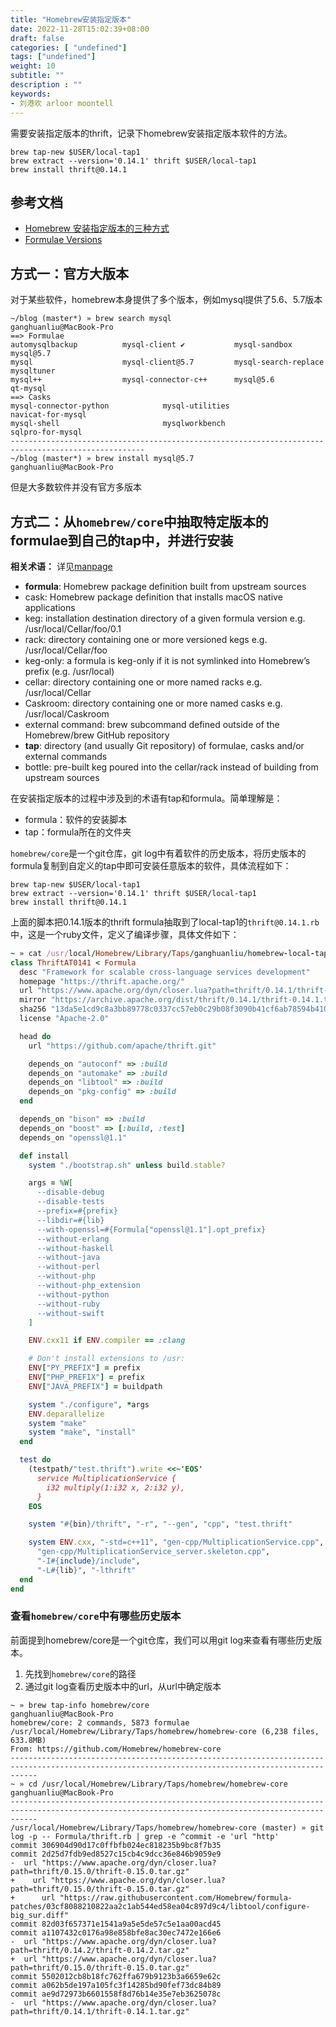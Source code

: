 ```yaml
---
title: "Homebrew安装指定版本"
date: 2022-11-28T15:02:39+08:00
draft: false
categories: [ "undefined"]
tags: ["undefined"]
weight: 10
subtitle: ""
description : ""
keywords:
- 刘港欢 arloor moontell
---
```


需要安装指定版本的thrift，记录下homebrew安装指定版本软件的方法。

```
brew tap-new $USER/local-tap1
brew extract --version='0.14.1' thrift $USER/local-tap1
brew install thrift@0.14.1
```

<!--more-->

## 参考文档

- [Homebrew 安装指定版本的三种方式](https://shockerli.net/post/homebrew-install-formula-specific-version/)
- [Formulae Versions](https://docs.brew.sh/Versions)

## 方式一：官方大版本

对于某些软件，homebrew本身提供了多个版本，例如mysql提供了5.6、5.7版本

```shell
~/blog (master*) » brew search mysql                                        ganghuanliu@MacBook-Pro
==> Formulae
automysqlbackup          mysql-client ✔           mysql-sandbox            mysql@5.7
mysql                    mysql-client@5.7         mysql-search-replace     mysqltuner
mysql++                  mysql-connector-c++      mysql@5.6                qt-mysql
==> Casks
mysql-connector-python            mysql-utilities                   navicat-for-mysql
mysql-shell                       mysqlworkbench                    sqlpro-for-mysql
----------------------------------------------------------------------------------------------------
~/blog (master*) » brew install mysql@5.7                                   ganghuanliu@MacBook-Pro
```

但是大多数软件并没有官方多版本

## 方式二：从`homebrew/core`中抽取特定版本的formulae到自己的tap中，并进行安装

**相关术语：** 详见[manpage](https://docs.brew.sh/Manpage)

- **formula**: Homebrew package definition built from upstream sources
- cask: Homebrew package definition that installs macOS native applications
- keg: installation destination directory of a given formula version e.g. /usr/local/Cellar/foo/0.1
- rack: directory containing one or more versioned kegs e.g. /usr/local/Cellar/foo
- keg-only: a formula is keg-only if it is not symlinked into Homebrew’s prefix (e.g. /usr/local)
- cellar: directory containing one or more named racks e.g. /usr/local/Cellar
- Caskroom: directory containing one or more named casks e.g. /usr/local/Caskroom
- external command: brew subcommand defined outside of the Homebrew/brew GitHub repository
- **tap**: directory (and usually Git repository) of formulae, casks and/or external commands
- bottle: pre-built keg poured into the cellar/rack instead of building from upstream sources

在安装指定版本的过程中涉及到的术语有tap和formula。简单理解是：

- formula：软件的安装脚本
- tap：formula所在的文件夹

`homebrew/core`是一个git仓库，git log中有着软件的历史版本，将历史版本的formula复制到自定义的tap中即可安装任意版本的软件，具体流程如下：

```console
brew tap-new $USER/local-tap1
brew extract --version='0.14.1' thrift $USER/local-tap1
brew install thrift@0.14.1
```

上面的脚本把0.14.1版本的thrift formula抽取到了local-tap1的`thrift@0.14.1.rb`中，这是一个ruby文件，定义了编译步骤，具体文件如下：

```ruby
~ » cat /usr/local/Homebrew/Library/Taps/ganghuanliu/homebrew-local-tap1/Formula/thrift@0.14.1.rb
class ThriftAT0141 < Formula
  desc "Framework for scalable cross-language services development"
  homepage "https://thrift.apache.org/"
  url "https://www.apache.org/dyn/closer.lua?path=thrift/0.14.1/thrift-0.14.1.tar.gz"
  mirror "https://archive.apache.org/dist/thrift/0.14.1/thrift-0.14.1.tar.gz"
  sha256 "13da5e1cd9c8a3bb89778c0337cc57eb0c29b08f3090b41cf6ab78594b410ca5"
  license "Apache-2.0"

  head do
    url "https://github.com/apache/thrift.git"

    depends_on "autoconf" => :build
    depends_on "automake" => :build
    depends_on "libtool" => :build
    depends_on "pkg-config" => :build
  end

  depends_on "bison" => :build
  depends_on "boost" => [:build, :test]
  depends_on "openssl@1.1"

  def install
    system "./bootstrap.sh" unless build.stable?

    args = %W[
      --disable-debug
      --disable-tests
      --prefix=#{prefix}
      --libdir=#{lib}
      --with-openssl=#{Formula["openssl@1.1"].opt_prefix}
      --without-erlang
      --without-haskell
      --without-java
      --without-perl
      --without-php
      --without-php_extension
      --without-python
      --without-ruby
      --without-swift
    ]

    ENV.cxx11 if ENV.compiler == :clang

    # Don't install extensions to /usr:
    ENV["PY_PREFIX"] = prefix
    ENV["PHP_PREFIX"] = prefix
    ENV["JAVA_PREFIX"] = buildpath

    system "./configure", *args
    ENV.deparallelize
    system "make"
    system "make", "install"
  end

  test do
    (testpath/"test.thrift").write <<~'EOS'
      service MultiplicationService {
        i32 multiply(1:i32 x, 2:i32 y),
      }
    EOS

    system "#{bin}/thrift", "-r", "--gen", "cpp", "test.thrift"

    system ENV.cxx, "-std=c++11", "gen-cpp/MultiplicationService.cpp",
      "gen-cpp/MultiplicationService_server.skeleton.cpp",
      "-I#{include}/include",
      "-L#{lib}", "-lthrift"
  end
end
```

### 查看`homebrew/core`中有哪些历史版本

前面提到homebrew/core是一个git仓库，我们可以用git log来查看有哪些历史版本。

1. 先找到`homebrew/core`的路径
2. 通过git log查看历史版本中的url，从url中确定版本


```console
~ » brew tap-info homebrew/core                                                                                           ganghuanliu@MacBook-Pro
homebrew/core: 2 commands, 5873 formulae
/usr/local/Homebrew/Library/Taps/homebrew/homebrew-core (6,238 files, 633.8MB)
From: https://github.com/Homebrew/homebrew-core
--------------------------------------------------------------------------------------------------------------------------------------------------
~ » cd /usr/local/Homebrew/Library/Taps/homebrew/homebrew-core                                                            ganghuanliu@MacBook-Pro
--------------------------------------------------------------------------------------------------------------------------------------------------
/usr/local/Homebrew/Library/Taps/homebrew/homebrew-core (master) » git log -p -- Formula/thrift.rb | grep -e ^commit -e 'url "http'
commit 306904d90d17c0ffbfb024ec818235b9bc8f7b35
commit 2d25d7fdb9ed8527c15cb4c9dcc36e846b9059e9
-  url "https://www.apache.org/dyn/closer.lua?path=thrift/0.15.0/thrift-0.15.0.tar.gz"
+    url "https://www.apache.org/dyn/closer.lua?path=thrift/0.15.0/thrift-0.15.0.tar.gz"
+      url "https://raw.githubusercontent.com/Homebrew/formula-patches/03cf8088210822aa2c1ab544ed58ea04c897d9c4/libtool/configure-big_sur.diff"
commit 82d03f657371e1541a9a5e5de57c5e1aa00acd45
commit a1107432c0176a98e858bfe8ac30ec7472e166e6
-  url "https://www.apache.org/dyn/closer.lua?path=thrift/0.14.2/thrift-0.14.2.tar.gz"
+  url "https://www.apache.org/dyn/closer.lua?path=thrift/0.15.0/thrift-0.15.0.tar.gz"
commit 5502012cb8b18fc762ffa679b9123b3a6659e62c
commit a062b5de197a105fc3f14285bd90fef73dc84b89
commit ae9d72973b6601558f8d76b14e35e7eb3625078c
-  url "https://www.apache.org/dyn/closer.lua?path=thrift/0.14.1/thrift-0.14.1.tar.gz"
```


